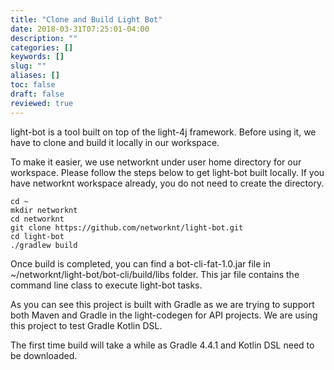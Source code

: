 ```yaml
---
title: "Clone and Build Light Bot"
date: 2018-03-31T07:25:01-04:00
description: ""
categories: []
keywords: []
slug: ""
aliases: []
toc: false
draft: false
reviewed: true
---
```


light-bot is a tool built on top of the light-4j framework. Before using it, we have to clone and build it locally in our workspace. 

To make it easier, we use networknt under user home directory for our workspace. Please follow the steps below to get light-bot built locally. If you have networknt workspace already, you do not need to create the directory. 

```
cd ~
mkdir networknt
cd networknt
git clone https://github.com/networknt/light-bot.git
cd light-bot
./gradlew build
```

Once build is completed, you can find a bot-cli-fat-1.0.jar file in ~/networknt/light-bot/bot-cli/build/libs folder. This jar file contains the command line class to execute light-bot tasks. 

As you can see this project is built with Gradle as we are trying to support both Maven and Gradle in the light-codegen for API projects. We are using this project to test Gradle Kotlin DSL. 

The first time build will take a while as Gradle 4.4.1 and Kotlin DSL need to be downloaded. 



